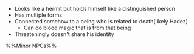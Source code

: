 - Looks like a hermit but holds himself like a distinguished person
- Has multiple forms
- Connected somehow to a being who is related to death(likely Hadez)
	- Can do blood magic that is from that being
- Threateningly doesn't share his identity

%%Minor NPCs%%